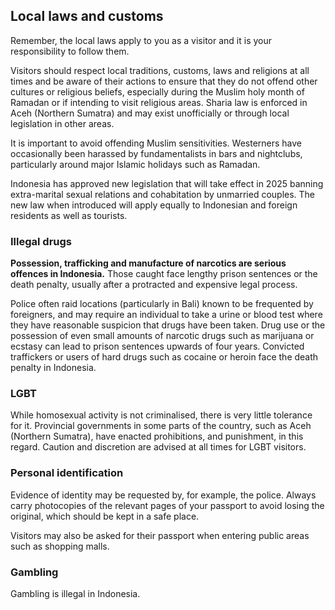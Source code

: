 ## Local laws and customs

Remember, the local laws apply to you as a visitor and it is your responsibility to follow them.

Visitors should respect local traditions, customs, laws and religions at all times and be aware of their actions to ensure that they do not offend other cultures or religious beliefs, especially during the Muslim holy month of Ramadan or if intending to visit religious areas. Sharia law is enforced in Aceh (Northern Sumatra) and may exist unofficially or through local legislation in other areas.

It is important to avoid offending Muslim sensitivities. Westerners have occasionally been harassed by fundamentalists in bars and nightclubs, particularly around major Islamic holidays such as Ramadan.

Indonesia has approved new legislation that will take effect in 2025 banning extra-marital sexual relations and cohabitation by unmarried couples. The new law when introduced will apply equally to Indonesian and foreign residents as well as tourists.

### **Illegal drugs**

**Possession, trafficking and manufacture of narcotics are serious offences in Indonesia.** Those caught face lengthy prison sentences or the death penalty, usually after a protracted and expensive legal process.

Police often raid locations (particularly in Bali) known to be frequented by foreigners, and may require an individual to take a urine or blood test where they have reasonable suspicion that drugs have been taken. Drug use or the possession of even small amounts of narcotic drugs such as marijuana or ecstasy can lead to prison sentences upwards of four years. Convicted traffickers or users of hard drugs such as cocaine or heroin face the death penalty in Indonesia.

### **LGBT**

While homosexual activity is not criminalised, there is very little tolerance for it. Provincial governments in some parts of the country, such as Aceh (Northern Sumatra), have enacted prohibitions, and punishment, in this regard. Caution and discretion are advised at all times for LGBT visitors.

### **Personal identification**

Evidence of identity may be requested by, for example, the police. Always carry photocopies of the relevant pages of your passport to avoid losing the original, which should be kept in a safe place.

Visitors may also be asked for their passport when entering public areas such as shopping malls.

### **Gambling**

Gambling is illegal in Indonesia.